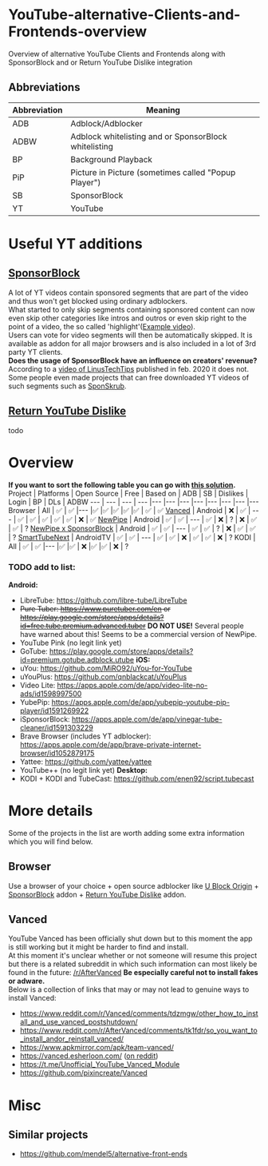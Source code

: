 
# YouTube-alternative-Clients-and-Frontends-overview
Overview of alternative YouTube Clients and Frontends along with SponsorBlock and or Return YouTube Dislike integration

## Abbreviations
Abbreviation | Meaning
--- | ---
ADB | Adblock/Adblocker
ADBW | Adblock whitelisting and or SponsorBlock whitelisting
BP | Background Playback
PiP | Picture in Picture (sometimes called "Popup Player")
SB | SponsorBlock
YT | YouTube

# Useful YT additions
## [SponsorBlock](https://sponsor.ajay.app/)
A lot of YT videos contain sponsored segments that are part of the video and thus won't get blocked using ordinary adblockers.  
What started to only skip segments containing sponsored content can now even skip other categories like intros and outros or even skip right to the point of a video, the so called 'highlight'([Example video](https://www.youtube.com/watch?v=b9FEpB36wZw)).  
Users can vote for video segments will then be automatically skipped.
It is available as addon for all major browsers and is also included in a lot of 3rd party YT clients.  
**Does the usage of SponsorBlock have an influence on creators' revenue?**  
According to a [video of LinusTechTips](https://www.youtube.com/watch?v=b9FEpB36wZw) published in feb. 2020 it does not.
Some people even made projects that can free downloaded YT videos of such segments such as [SponSkrub](https://github.com/faissaloo/SponSkrub).

## [Return YouTube Dislike](https://github.com/Anarios/return-youtube-dislike)
todo

# Overview
**If you want to sort the following table you can go with [this solution](https://stackoverflow.com/questions/42843288/is-there-any-way-to-make-markdown-tables-sortable).**  
Project | Platforms | Open Source | Free | Based on | ADB | SB | Dislikes | Login | BP | DLs | ADBW
--- | --- | --- | --- |--- |--- |--- |--- |---  |---  |---  |---
Browser | All | ✅ | ✅  |--- |✅ |✅ |✅  |✅  |✅  | ✅ | ✅
[Vanced](https://github.com/coffeerhyder/YouTube-alternative-Clients-and-Frontends-overview#vanced) | Android | ❌ | ✅ | --- | ✅ | ✅ | ✅ | ✅ | ✅ | ❌ | ✅
[NewPipe](https://github.com/TeamNewPipe/NewPipe) | Android | ✅ | ✅ | --- | ✅ | ❌ | ? | ❌ | ✅ | ✅ | ?
[NewPipe x SponsorBlock](https://github.com/polymorphicshade/NewPipe) | Android | ✅ | ✅ | --- | ✅ | ✅ | ? | ❌ | ✅ | ✅ | ?
[SmartTubeNext](https://github.com/yuliskov/SmartTubeNext) | AndroidTV | ✅ | ✅ | --- | ✅ | ✅ | ❌ | ✅ | ✅ | ❌ | ?
KODI | All | ✅ | ✅  |--- |✅ |✅ | ❌  |✅  |✅  | ❌ | ?
### TODO add to list:
**Android:**
* LibreTube: https://github.com/libre-tube/LibreTube
*  ~~Pure Tuber: https://www.puretuber.com/en or https://play.google.com/store/apps/details?id=free.tube.premium.advanced.tuber~~ **DO NOT USE!** Several people have warned about this! Seems to be a commercial version of NewPipe.
* YouTube Pink (no legit link yet)
* GoTube: https://play.google.com/store/apps/details?id=premium.gotube.adblock.utube
**iOS:**
* uYou: https://github.com/MiRO92/uYou-for-YouTube
* uYouPlus: https://github.com/qnblackcat/uYouPlus
* Video Lite: https://apps.apple.com/de/app/video-lite-no-ads/id1598997500
* YubePip: https://apps.apple.com/de/app/yubepip-youtube-pip-player/id1591269922
* iSponsorBlock: https://apps.apple.com/de/app/vinegar-tube-cleaner/id1591303229
* Brave Browser (includes YT adblocker): https://apps.apple.com/de/app/brave-private-internet-browser/id1052879175
* Yattee: https://github.com/yattee/yattee
* YouTube++ (no legit link yet)
**Desktop:**
* KODI + KODI and TubeCast: https://github.com/enen92/script.tubecast


# More details
Some of the projects in the list are worth adding some extra information which you will find below.
## Browser
Use a browser of your choice + open source adblocker like [U Block Origin](https://ublockorigin.com/) + [SponsorBlock](https://sponsor.ajay.app/) addon + [Return YouTube Dislike](https://github.com/Anarios/return-youtube-dislike) addon.
## Vanced
YouTube Vanced has been officially shut down but to this moment the app is still working but it might be harder to find and install.  
At this moment it's unclear whether or not someone will resume this project but there is a related subreddit in which such information can most likely be found in the future: [/r/AfterVanced](https://www.reddit.com/r/AfterVanced/)
**Be especially careful not to install fakes or adware.**  
Below is a collection of links that may or may not lead to genuine ways to install Vanced:
* https://www.reddit.com/r/Vanced/comments/tdzmgw/other_how_to_install_and_use_vanced_postshutdown/
* https://www.reddit.com/r/AfterVanced/comments/tk1fdr/so_you_want_to_install_andor_reinstall_vanced/
* https://www.apkmirror.com/apk/team-vanced/
* https://vanced.esherloon.com/ ([on reddit](https://www.reddit.com/r/AfterVanced/comments/tj6dsv/release_youtube_vanced_mirror_and_custom_vanced/))
* https://t.me/Unofficial_YouTube_Vanced_Module
* https://github.com/pixincreate/Vanced
# Misc
## Similar projects
* https://github.com/mendel5/alternative-front-ends
